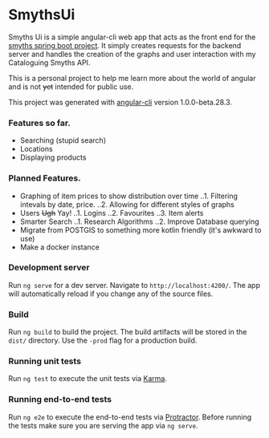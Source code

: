# SmythsUi
Smyths Ui is a simple angular-cli web app that acts as the front end for the [smyths spring boot project](https://github.com/SimonFM/smyths). It simply creates requests for the backend server and handles the creation of the graphs and user interaction with my Cataloguing Smyths API.

This is a personal project to help me learn more about the world of angular and is not ~~yet~~ intended for public use.

This project was generated with [angular-cli](https://github.com/angular/angular-cli) version 1.0.0-beta.28.3.

### Features so far.
* Searching (stupid search)
* Locations 
* Displaying products

### Planned Features.
* Graphing of item prices to show distribution over time
..1. Filtering intevals by date, price.
..2. Allowing for different styles of graphs
* Users ~~Ugh~~ Yay!
..1. Logins
..2. Favourites
..3. Item alerts
* Smarter Search
..1. Research Algorithms
..2. Improve Database querying
* Migrate from POSTGIS to something more kotlin friendly (it's awkward to use)
* Make a docker instance 

### Development server
Run `ng serve` for a dev server. Navigate to `http://localhost:4200/`. The app will automatically reload if you change any of the source files.

### Build

Run `ng build` to build the project. The build artifacts will be stored in the `dist/` directory. Use the `-prod` flag for a production build.

### Running unit tests

Run `ng test` to execute the unit tests via [Karma](https://karma-runner.github.io).

### Running end-to-end tests

Run `ng e2e` to execute the end-to-end tests via [Protractor](http://www.protractortest.org/).
Before running the tests make sure you are serving the app via `ng serve`.
